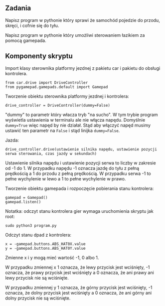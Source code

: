 ## Zadania

Napisz program w pythonie który sprawi że samochód pojedzie do przodu, skręci, i cofnie się do tyłu.

Napisz program w pythonie który umożliwi sterowaniem łazikiem za pomocą gamepada.

## Komponenty skryptu

Import klasy sterownika platformy jezdnej z pakietu car i pakietu do obsługi kontrolera.

```
from car.drive import DriveController
from pygamepad.gamepads.default import Gamepad
```

Tworzenie obiektu sterownika platformy jezdnej i kontrolera:

```
drive_controller = DriveController(dummy=False)
```

"dummy" to parametr który włacza tryb "na sucho". W tym trybie program wyświetla ustawienia w terminalu ale nie włącza napędu. Domyślnie `dummy=True` więc napęd by nie działał.
Stąd aby włączyć napęd musimy ustawić ten parametr na `False` i stąd linijka `dummy=False`.


Jazda:

```
drive_controller.drive(ustawienie silnika napędu, ustawienie pozycji serwa sterowania, czas jazdy w sekundach)
```

Ustawienie silnika napędu i ustawienie pozycji serwa to liczby w zakresie od -1 do 1. W przypadku napędu -1 oznacza jazdę do tyłu z pełną prędkością a 1 do przodu z pełną prędkością.
W przypadku serwa -1 to pełne wychylenie w lewo a 1 to pełne wychylenie w prawo.


Tworzenie obiektu gamepada i rozpoczęcie pobierania stanu kontrolera:

```
gamepad = Gamepad()
gamepad.listen()
```

Notatka: odczyt stanu kontrolera gier wymaga uruchomienia skryptu jak root:

```
sudo python3 program.py
```

Odczyt stanu dpad z kontrolera:

```
x = -gamepad.buttons.ABS_HAT0X.value
y = -gamepad.buttons.ABS_HAT0Y.value
```

Zmienne x i y mogą mieć wartość -1, 0 albo 1.

W przypadku zmiennej x 1 oznacza, że lewy przycisk jest wciśnięty, -1 oznacza, że prawy przycisk jest wciśnięty a 0 oznacza, że ani prawy ani lewy przycisk nie są wciśnięte.

W przypadku zmiennej y 1 oznacza, że górny przycisk jest wciśnięty, -1 oznacza, że dolny przycisk jest wciśnięty a 0 oznacza, że ani górny ani dolny przycisk nie są wciśnięte.


